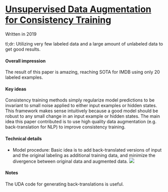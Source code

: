 # [Unsupervised Data Augmentation for Consistency Training](https://arxiv.org/abs/1904.12848)
Written in 2019

tl;dr: Utilizing very few labeled data and a large amount of unlabeled data to get good results.

#### Overall impression
The result of this paper is amazing, reaching SOTA for IMDB using only 20 labeled examples. 


#### Key ideas
Consistency training methods simply regularize model predictions to be invariant to small noise applied to either input examples or hidden states. This framework makes sense intuitively because a good model should be robust to any small change in an input example or hidden states. The main idea this paper contributed is to use high quality data augmentation (e.g. back-translation for NLP) to improve consistency training.

#### Technical details
- Model procedure: Basic idea is to add back-translated versions of input and the original labeling as additional training data, and minimize the divergence between original data and augmented data.
![]( https://camo.githubusercontent.com/0896cb65f9a87983bee3f2f71f3c064c33216413/68747470733a2f2f692e696d6775722e636f6d2f4c38476b3634622e706e67)

#### Notes
The UDA code for generating back-translations is useful. 
